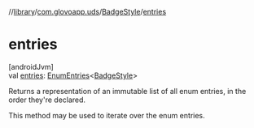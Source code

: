 //[library](../../../index.md)/[com.glovoapp.uds](../index.md)/[BadgeStyle](index.md)/[entries](entries.md)

# entries

[androidJvm]\
val [entries](entries.md): [EnumEntries](https://kotlinlang.org/api/latest/jvm/stdlib/kotlin.enums/-enum-entries/index.html)&lt;[BadgeStyle](index.md)&gt;

Returns a representation of an immutable list of all enum entries, in the order they're declared.

This method may be used to iterate over the enum entries.
